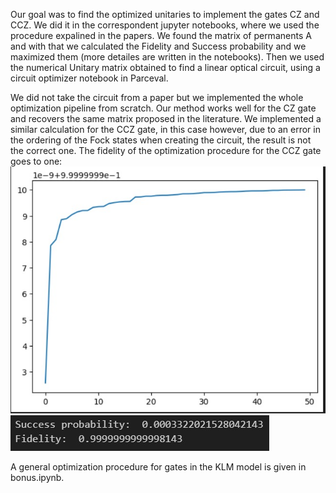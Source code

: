 Our goal was to find the optimized unitaries to implement the gates CZ and CCZ.
We did it in the correspondent jupyter notebooks, where we used the procedure expalined in the papers. We found the matrix of permanents A and with that we calculated the Fidelity and Success probability and we maximized them (more detailes are written in the notebooks).
Then we used the numerical Unitary matrix obtained to find a linear optical circuit, using a circuit optimizer notebook in Parceval.


We did not take the circuit from a paper but we implemented the whole optimization pipeline from scratch. Our method works well for the CZ gate and recovers the same matrix proposed in the literature.
We implemented a similar calculation for the CCZ gate, in this case however, due to an error in the ordering of the Fock states when creating the circuit, the result is not the correct one.
The fidelity of the optimization procedure for the CCZ gate goes to one:
![fidelity](fidelity.jpeg)
![data](dati.jpeg)

A general optimization procedure for gates in the KLM model is given in bonus.ipynb.